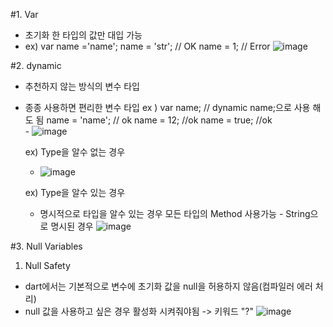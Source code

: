 #1. Var
 - 초기화 한 타입의 값만 대입 가능
 - ex) var name ='name';
       name = 'str'; // OK
       name = 1; // Error
![image](https://github.com/ygyun3937/Dart/assets/74608323/18a13af6-e553-47f9-b04b-f761a9858b5f)

#2. dynamic
 - 추천하지 않는 방식의 변수 타입
 - 종종 사용하면 편리한 변수 타입
   ex ) var name;   // dynamic name;으로 사용 해도 됨
        name = 'name'; // ok
        name = 12;      //ok
        name = true;    //ok   
       - ![image](https://github.com/ygyun3937/Dart/assets/74608323/8e8413f9-02db-4e53-9e4b-2cfd26b41d1d)

   ex) Type을 알수 없는 경우
      - ![image](https://github.com/ygyun3937/Dart/assets/74608323/82ac9007-5b48-4ed1-94bf-f92a6b0a0d93)

   ex) Type을 알수 있는 경우
   - 명시적으로 타입을 알수 있는 경우 모든 타입의 Method 사용가능
         - String으로 명시된 경우
         ![image](https://github.com/ygyun3937/Dart/assets/74608323/591a0596-4e46-47c7-bf72-78e3ac05ffc8)


#3. Null Variables
 1) Null Safety
  - dart에서는 기본적으로 변수에 초기화 값을 null을 허용하지 않음(컴파일러 에러 처리)
  - null 값을 사용하고 싶은 경우 활성화 시켜줘야됨
    -> 키워드 "?"
    ![image](https://github.com/ygyun3937/Dart/assets/74608323/bef39d2b-86bd-4a94-9fa1-c8589a072d33)

